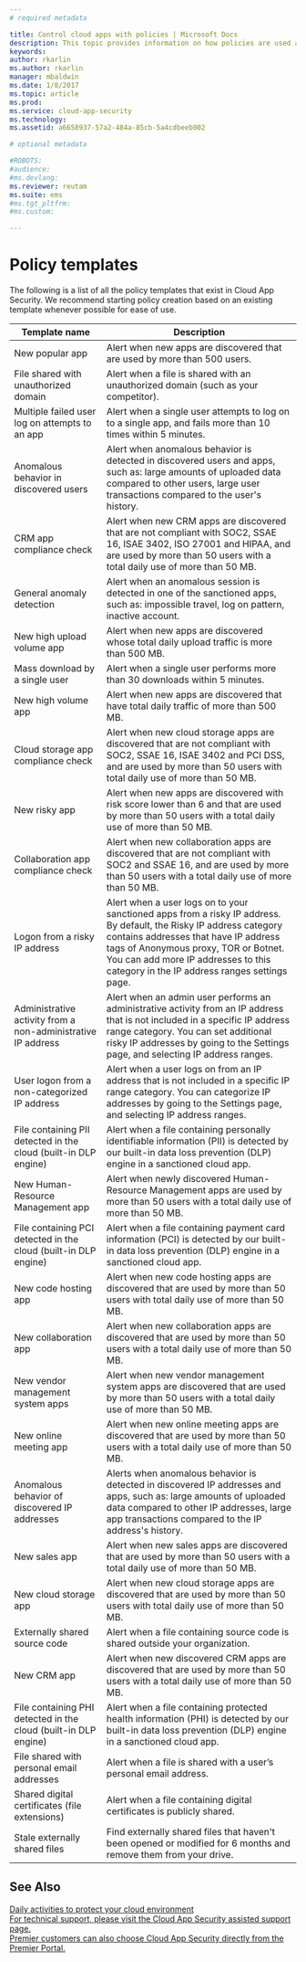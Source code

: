 ```yaml
---
# required metadata

title: Control cloud apps with policies | Microsoft Docs
description: This topic provides information on how policies are used and set up to control cloud app use.
keywords:
author: rkarlin
ms.author: rkarlin
manager: mbaldwin
ms.date: 1/8/2017
ms.topic: article
ms.prod:
ms.service: cloud-app-security
ms.technology:
ms.assetid: a6658937-57a2-484a-85cb-5a4cdbeeb002

# optional metadata

#ROBOTS:
#audience:
#ms.devlang:
ms.reviewer: reutam
ms.suite: ems
#ms.tgt_pltfrm:
#ms.custom:

---
```

# Policy templates

The following is a list of all the policy templates that exist in Cloud App Security. We recommend starting policy creation based on an existing template whenever possible for ease of use.

|Template name|Description|
|----|----|
|New popular app|Alert when new apps are discovered that are used by more than 500 users.|
|File shared with unauthorized domain|Alert when a file is shared with an unauthorized domain (such as your competitor).|
|Multiple failed user log on attempts to an app|Alert when a single user attempts to log on to a single app, and fails more than 10 times within 5 minutes.|
|Anomalous behavior in discovered users|Alert when anomalous behavior is detected in discovered users and apps, such as: large amounts of uploaded data compared to other users, large user transactions compared to the user's history.|
|CRM app compliance check|Alert when new CRM apps are discovered that are not compliant with SOC2, SSAE 16, ISAE 3402, ISO 27001 and HIPAA, and are used by more than 50 users with a total daily use of more than 50 MB.|
|General anomaly detection|Alert when an anomalous session is detected in one of the sanctioned apps, such as: impossible travel, log on pattern, inactive account.|
|New high upload volume app|Alert when new apps are discovered whose total daily upload traffic is more than 500 MB.|
|Mass download by a single user|Alert when a single user performs more than 30 downloads within 5 minutes.|
|New high volume app|Alert when new apps are discovered that have total daily traffic of more than 500 MB.|
|Cloud storage app compliance check|Alert when new cloud storage apps are discovered that are not compliant with SOC2, SSAE 16, ISAE 3402 and PCI DSS, and are used by more than 50 users with total daily use of more than 50 MB.|
|New risky app|Alert when new apps are discovered with risk score lower than 6 and that are used by more than 50 users with a total daily use of more than 50 MB.|
|Collaboration app compliance check|Alert when new collaboration apps are discovered that are not compliant with SOC2 and SSAE 16, and are used by more than 50 users with a total daily use of more than 50 MB.|
|Logon from a risky IP address|Alert when a user logs on to your sanctioned apps from a risky IP address. By default, the Risky IP address category contains addresses that have IP address tags of Anonymous proxy, TOR or Botnet. You can add more IP addresses to this category in the IP address ranges settings page.|
|Administrative activity from a non-administrative IP address|Alert when an admin user performs an administrative activity from an IP address that is not included in a specific IP address range category. You can set additional risky IP addresses by going to the Settings page, and selecting IP address ranges.|
|User logon from a non-categorized IP address|Alert when a user logs on from an IP address that is not included in a specific IP range category. You can categorize IP addresses by going to the Settings page, and selecting IP address ranges.|
|File containing PII detected in the cloud (built-in DLP engine)|Alert when a file containing personally identifiable information (PII) is detected by our built-in data loss prevention (DLP) engine in a sanctioned cloud app.|
|New Human-Resource Management app|Alert when newly discovered Human-Resource Management apps are used by more than 50 users with a total daily use of more than 50 MB.|
|File containing PCI detected in the cloud (built-in DLP engine)|Alert when a file containing payment card information (PCI) is detected by our built-in data loss prevention (DLP) engine in a sanctioned cloud app.|
|New code hosting app|Alert when new code hosting apps are discovered that are used by more than 50 users with total daily use of more than 50 MB.|
|New collaboration app|Alert when new collaboration apps are discovered that are used by more than 50 users with a total daily use of more than 50 MB.|
|New vendor management system apps|Alert when new vendor management system apps are discovered that are used by more than 50 users with a total daily use of more than 50 MB.|
|New online meeting app|Alert when new online meeting apps are discovered that are used by more than 50 users with a total daily use of more than 50 MB.|
|Anomalous behavior of discovered IP addresses|Alerts when anomalous behavior is detected in discovered IP addresses and apps, such as: large amounts of uploaded data compared to other IP addresses, large app transactions compared to the IP address's history.|
|New sales app|Alert when new sales apps are discovered that are used by more than 50 users with a total daily use of more than 50 MB.|
|New cloud storage app|Alert when new cloud storage apps are discovered that are used by more than 50 users with total daily use of more than 50 MB.|
|Externally shared source code|Alert when a file containing source code is shared outside your organization.|
|New CRM app|Alert when new discovered CRM apps are discovered that are used by more than 50 users with a total daily use of more than 50 MB.|
|File containing PHI detected in the cloud (built-in DLP engine)|Alert when a file containing protected health information (PHI) is detected by our built-in data loss prevention (DLP) engine in a sanctioned cloud app.|
|File shared with personal email addresses|Alert when a file is shared with a user’s personal email address.|
|Shared digital certificates (file extensions)|Alert when a file containing digital certificates is publicly shared.|
|Stale externally shared files|Find externally shared files that haven't been opened or modified for 6 months and remove them from your drive.|



## See Also  
[Daily activities to protect your cloud environment](daily-activities-to-protect-your-cloud-environment.md)   
[For technical support, please visit the Cloud App Security assisted support page.](http://support.microsoft.com/oas/default.aspx?prid=16031)   
[Premier customers can also choose Cloud App Security directly from the Premier Portal.](https://premier.microsoft.com/)  
  